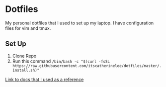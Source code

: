 # Dotfiles
My personal dotfiles that I used to set up my laptop. I have configuration files for vim and tmux.

## Set Up
1. Clone Repo
2. Run this command
`/bin/bash -c "$(curl -fsSL https://raw.githubusercontent.com/itscatherinelee/dotfiles/master/.install.sh)"`

[Link to docs that I used as a reference](https://www.atlassian.com/git/tutorials/dotfiles)
